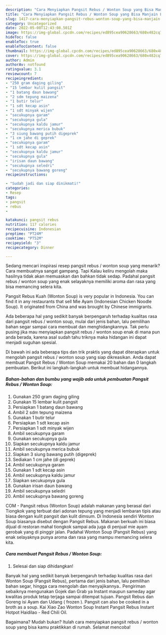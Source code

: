 ```yaml
---
description: "Cara Menyiapkan Pangsit Rebus / Wonton Soup yang Bisa Manjain Lidah"
title: "Cara Menyiapkan Pangsit Rebus / Wonton Soup yang Bisa Manjain Lidah"
slug: 1417-cara-menyiapkan-pangsit-rebus-wonton-soup-yang-bisa-manjain-lidah
category: Uncategorized
date: 2022-05-08T12:43:08.501Z
image: https://img-global.cpcdn.com/recipes/ed895cea90628663/680x482cq70/pangsit-rebus-wonton-soup-foto-resep-utama.jpg
hideToc: false
enableToc: true
enableTocContent: false
thumbnail: https://img-global.cpcdn.com/recipes/ed895cea90628663/680x482cq70/pangsit-rebus-wonton-soup-foto-resep-utama.jpg
cover: https://img-global.cpcdn.com/recipes/ed895cea90628663/680x482cq70/pangsit-rebus-wonton-soup-foto-resep-utama.jpg
author: Admin
authorAv: notfound
ratingvalue: 3.1
reviewcount: 7
recipeingredient:
- "250 gram daging giling"
- "15 lembar kulit pangsit"
- "1 batang daun bawang"
- "2 sdm tepung maizena"
- "1 butir telur"
- "1 sdt kecap asin"
- "1 sdt minyak wijen"
- "secukupnya garam"
- "secukupnya gula"
- "secukupnya kaldu jamur"
- "secukupnya merica bubuk"
- "3 siung bawang putih digeprek"
- "1 cm jahe di geprek"
- "secukupnya garam"
- "1 sdt kecap asin"
- "secukupnya kaldu jamur"
- "secukupnya gula"
- "irisan daun bawang"
- "secukupnya seledri"
- "secukupnya bawang goreng"
recipeinstructions:

- "Sudah jadi dan siap dinikmati!"
categories:
- Resep
tags:
- pangsit
- rebus
- 

katakunci: pangsit rebus  
nutrition: 117 calories
recipecuisine: Indonesian
preptime: "PT24M"
cooktime: "PT52M"
recipeyield: "3"
recipecategory: Dinner

---
```



Sedang mencari inspirasi resep pangsit rebus / wonton soup yang menarik? Cara membuatnya sangat gampang. Tapi Kalau keliru mengolah maka hasilnya tidak akan memuaskan dan bahkan tidak sedap. Padahal pangsit rebus / wonton soup yang enak selayaknya memiliki aroma dan rasa yang bisa memancing selera kita.


Pangsit Rebus Kuah (Wonton Soup) is very popular in Indonesia. You can find it in any restaurants that sell Mie Ayam (Indonesian Chicken Noodle Soup). It originated from China and was brought by Chinese immigrants.

Ada beberapa hal yang sedikit banyak berpengaruh terhadap kualitas rasa dari pangsit rebus / wonton soup, mulai dari jenis bahan, lalu pemilihan bahan segar sampai cara membuat dan menghidangkannya. Tak perlu pusing jika mau menyiapkan pangsit rebus / wonton soup enak di mana pun anda berada, karena asal sudah tahu triknya maka hidangan ini dapat menjadi suguhan spesial.


Di bawah ini ada beberapa tips dan trik praktis yang dapat diterapkan untuk mengolah pangsit rebus / wonton soup yang siap dikreasikan. Anda dapat membuat Pangsit Rebus / Wonton Soup memakai 20 bahan dan 0 langkah pembuatan. Berikut ini langkah-langkah untuk membuat hidangannya.

<!--inarticleads1-->

##### Bahan-bahan dan bumbu yang wajib ada untuk pembuatan Pangsit Rebus / Wonton Soup:

1. Gunakan 250 gram daging giling
1. Gunakan 15 lembar kulit pangsit
1. Persiapkan 1 batang daun bawang
1. Ambil 2 sdm tepung maizena
1. Gunakan 1 butir telur
1. Persiapkan 1 sdt kecap asin
1. Persiapkan 1 sdt minyak wijen
1. Ambil secukupnya garam
1. Gunakan secukupnya gula
1. Siapkan secukupnya kaldu jamur
1. Ambil secukupnya merica bubuk
1. Siapkan 3 siung bawang putih (digeprek)
1. Sediakan 1 cm jahe (di geprek)
1. Ambil secukupnya garam
1. Gunakan 1 sdt kecap asin
1. Ambil secukupnya kaldu jamur
1. Siapkan secukupnya gula
1. Gunakan irisan daun bawang
1. Ambil secukupnya seledri
1. Ambil secukupnya bawang goreng


COM - Pangsit rebus (Wonton Soup) adalah makanan yang berasal dari Tiongkok yang terbuat dari adonan tepung yang menjadi lembaran tipis atau biasa dengan kulit pangsit dan kulit dimsum. Di Indonesia sendiri Wonton Soup biasanya disebut dengan Pangsit Rebus. Makanan berkuah ini biasa dijual di restoran mahal tiongkok sampai ada juga di penjual mie ayam gerobak yang di pinggir jalan. Padahal Wonton Soup (Pangsit Rebus) yang enak selayaknya punya aroma dan rasa yang mampu memancing selera kita. 

<!--inarticleads2-->

##### Cara membuat Pangsit Rebus / Wonton Soup:


1. Selesai dan siap dihidangkan!

Banyak hal yang sedikit banyak berpengaruh terhadap kualitas rasa dari Wonton Soup (Pangsit Rebus), pertama dari jenis bahan, lalu pemilihan bahan segar, hingga cara mengolah dan menyajikannya.. Pengiriman sebaiknya mengunakan Gojek dan Grab ya Instant maupun sameday agar kwalitas produk tetap terjaga sampai ditempat tujuan. Pangsit Rebus dan Goreng isi Ayam dan Udang ( frozen ). Pangsit can also be cooked in a broth as a soup. Kai Xiao Zao Wonton Soup Instant Pangsit Rebus Instant Hotpot Haidilao - Red Chili Oil. 

Bagaimana? Mudah bukan? Itulah cara menyiapkan pangsit rebus / wonton soup yang bisa kamu praktikkan di rumah. Selamat mencoba!
